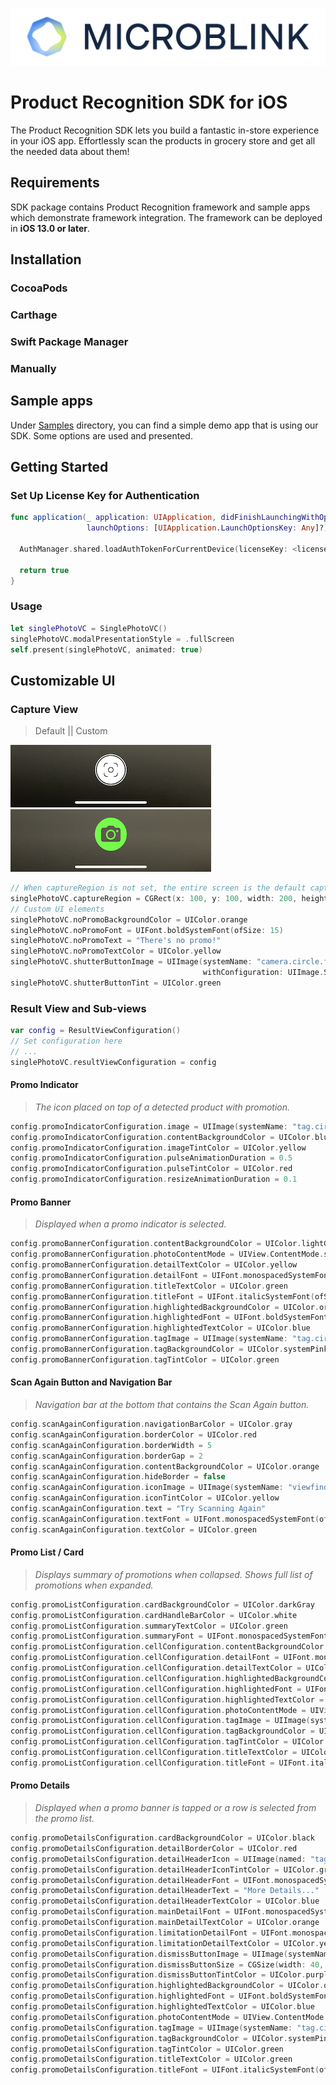 ![Microblink](Resources/logo-microblink.png)

# **Product Recognition** SDK for iOS

The Product Recognition SDK lets you build a fantastic in-store experience in your iOS app. Effortlessly scan the products in grocery store and get all the needed data about them!


## Requirements

SDK package contains Product Recognition framework and sample apps which demonstrate framework integration. The framework can be deployed in **iOS 13.0 or later**.


## Installation

### CocoaPods

### Carthage

### Swift Package Manager

### Manually


## Sample apps

Under [Samples](Samples) directory, you can find a simple demo app that is using our SDK. Some options are used and presented. 

## Getting Started
### Set Up License Key for Authentication
```swift
func application(_ application: UIApplication, didFinishLaunchingWithOptions
                 launchOptions: [UIApplication.LaunchOptionsKey: Any]?) -> Bool {

  AuthManager.shared.loadAuthTokenForCurrentDevice(licenseKey: <license key string>)
  
  return true
}
```
### Usage
```swift
let singlePhotoVC = SinglePhotoVC()
singlePhotoVC.modalPresentationStyle = .fullScreen
self.present(singlePhotoVC, animated: true)
```
## Customizable UI
### Capture View
> Default || Custom

![Screenshot_Capture_Default](Resources/screenshot-capture-default.png) ![Screenshot_Capture_Custom](Resources/screenshot-capture-custom.png)
```swift
// When captureRegion is not set, the entire screen is the default capture region
singlePhotoVC.captureRegion = CGRect(x: 100, y: 100, width: 200, height: 600)
// Custom UI elements
singlePhotoVC.noPromoBackgroundColor = UIColor.orange
singlePhotoVC.noPromoFont = UIFont.boldSystemFont(ofSize: 15)
singlePhotoVC.noPromoText = "There's no promo!"
singlePhotoVC.noPromoTextColor = UIColor.yellow
singlePhotoVC.shutterButtonImage = UIImage(systemName: "camera.circle.fill",
                                           withConfiguration: UIImage.SymbolConfiguration(pointSize: 80))
singlePhotoVC.shutterButtonTint = UIColor.green
```
### Result View and Sub-views
```swift
var config = ResultViewConfiguration()
// Set configuration here
// ...
singlePhotoVC.resultViewConfiguration = config
```
#### Promo Indicator
> _The icon placed on top of a detected product with promotion._
```swift
config.promoIndicatorConfiguration.image = UIImage(systemName: "tag.circle")
config.promoIndicatorConfiguration.contentBackgroundColor = UIColor.blue
config.promoIndicatorConfiguration.imageTintColor = UIColor.yellow
config.promoIndicatorConfiguration.pulseAnimationDuration = 0.5
config.promoIndicatorConfiguration.pulseTintColor = UIColor.red
config.promoIndicatorConfiguration.resizeAnimationDuration = 0.1
```
#### Promo Banner
> _Displayed when a promo indicator is selected._
```swift
config.promoBannerConfiguration.contentBackgroundColor = UIColor.lightGray
config.promoBannerConfiguration.photoContentMode = UIView.ContentMode.scaleToFill
config.promoBannerConfiguration.detailTextColor = UIColor.yellow
config.promoBannerConfiguration.detailFont = UIFont.monospacedSystemFont(ofSize: 11, weight: .thin)
config.promoBannerConfiguration.titleTextColor = UIColor.green
config.promoBannerConfiguration.titleFont = UIFont.italicSystemFont(ofSize: 18)
config.promoBannerConfiguration.highlightedBackgroundColor = UIColor.orange
config.promoBannerConfiguration.highlightedFont = UIFont.boldSystemFont(ofSize: 14)
config.promoBannerConfiguration.highlightedTextColor = UIColor.blue
config.promoBannerConfiguration.tagImage = UIImage(systemName: "tag.circle.fill")
config.promoBannerConfiguration.tagBackgroundColor = UIColor.systemPink
config.promoBannerConfiguration.tagTintColor = UIColor.green
```
#### Scan Again Button and Navigation Bar
> _Navigation bar at the bottom that contains the Scan Again button._
```swift
config.scanAgainConfiguration.navigationBarColor = UIColor.gray
config.scanAgainConfiguration.borderColor = UIColor.red
config.scanAgainConfiguration.borderWidth = 5
config.scanAgainConfiguration.borderGap = 2
config.scanAgainConfiguration.contentBackgroundColor = UIColor.orange
config.scanAgainConfiguration.hideBorder = false
config.scanAgainConfiguration.iconImage = UIImage(systemName: "viewfinder.circle")
config.scanAgainConfiguration.iconTintColor = UIColor.yellow
config.scanAgainConfiguration.text = "Try Scanning Again"
config.scanAgainConfiguration.textFont = UIFont.monospacedSystemFont(ofSize: 16, weight: .bold)
config.scanAgainConfiguration.textColor = UIColor.green
```
#### Promo List / Card
> _Displays summary of promotions when collapsed. Shows full list of promotions when expanded._
```swift
config.promoListConfiguration.cardBackgroundColor = UIColor.darkGray
config.promoListConfiguration.cardHandleBarColor = UIColor.white
config.promoListConfiguration.summaryTextColor = UIColor.green
config.promoListConfiguration.summaryFont = UIFont.monospacedSystemFont(ofSize: 16, weight: .bold)
config.promoListConfiguration.cellConfiguration.contentBackgroundColor = UIColor.gray
config.promoListConfiguration.cellConfiguration.detailFont = UIFont.monospacedSystemFont(ofSize: 12, weight: .thin)
config.promoListConfiguration.cellConfiguration.detailTextColor = UIColor.red
config.promoListConfiguration.cellConfiguration.highlightedBackgroundColor = UIColor.orange
config.promoListConfiguration.cellConfiguration.highlightedFont = UIFont.boldSystemFont(ofSize: 14)
config.promoListConfiguration.cellConfiguration.highlightedTextColor = UIColor.blue
config.promoListConfiguration.cellConfiguration.photoContentMode = UIView.ContentMode.scaleAspectFill
config.promoListConfiguration.cellConfiguration.tagImage = UIImage(systemName: "tag.circle.fill")
config.promoListConfiguration.cellConfiguration.tagBackgroundColor = UIColor.systemPink
config.promoListConfiguration.cellConfiguration.tagTintColor = UIColor.green
config.promoListConfiguration.cellConfiguration.titleTextColor = UIColor.green
config.promoListConfiguration.cellConfiguration.titleFont = UIFont.italicSystemFont(ofSize: 18)
```
#### Promo Details
> _Displayed when a promo banner is tapped or a row is selected from the promo list._
```swift
config.promoDetailsConfiguration.cardBackgroundColor = UIColor.black
config.promoDetailsConfiguration.detailBorderColor = UIColor.red
config.promoDetailsConfiguration.detailHeaderIcon = UIImage(named: "tag.circle")
config.promoDetailsConfiguration.detailHeaderIconTintColor = UIColor.green
config.promoDetailsConfiguration.detailHeaderFont = UIFont.monospacedSystemFont(ofSize: 14, weight: .bold)
config.promoDetailsConfiguration.detailHeaderText = "More Details..."
config.promoDetailsConfiguration.detailHeaderTextColor = UIColor.blue
config.promoDetailsConfiguration.mainDetailFont = UIFont.monospacedSystemFont(ofSize: 18, weight: .thin)
config.promoDetailsConfiguration.mainDetailTextColor = UIColor.orange
config.promoDetailsConfiguration.limitationDetailFont = UIFont.monospacedSystemFont(ofSize: 12, weight: .medium)
config.promoDetailsConfiguration.limitationDetailTextColor = UIColor.yellow
config.promoDetailsConfiguration.dismissButtonImage = UIImage(systemName: "xmark.circle")
config.promoDetailsConfiguration.dismissButtonSize = CGSize(width: 40, height: 40)
config.promoDetailsConfiguration.dismissButtonTintColor = UIColor.purple
config.promoDetailsConfiguration.highlightedBackgroundColor = UIColor.orange
config.promoDetailsConfiguration.highlightedFont = UIFont.boldSystemFont(ofSize: 14)
config.promoDetailsConfiguration.highlightedTextColor = UIColor.blue
config.promoDetailsConfiguration.photoContentMode = UIView.ContentMode.scaleAspectFill
config.promoDetailsConfiguration.tagImage = UIImage(systemName: "tag.circle.fill")
config.promoDetailsConfiguration.tagBackgroundColor = UIColor.systemPink
config.promoDetailsConfiguration.tagTintColor = UIColor.green
config.promoDetailsConfiguration.titleTextColor = UIColor.green
config.promoDetailsConfiguration.titleFont = UIFont.italicSystemFont(ofSize: 18)
```
